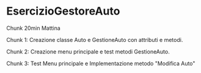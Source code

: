 # EsercizioGestoreAuto

Chunk 20min
Mattina 

Chunk 1:
  Creazione classe Auto e GestioneAuto con attributi e metodi.

Chunk 2:
  Creazione menu principale e test metodi GestioneAuto.

Chunk 3:
  Test Menu principale e Implementazione metodo "Modifica Auto"
